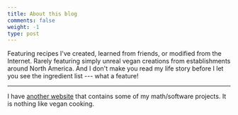 ```yaml
---
title: About this blog
comments: false
weight: -1
type: post
---
```

Featuring recipes I've created, learned from friends, or modified from the 
Internet. Rarely featuring simply unreal vegan creations from establishments 
around North America. And I don't make you read my life story before I let you 
see the ingredient list --- what a feature!

---

I have [another website](http://aaronberk.ca/) that contains some of my 
math/software projects. It is nothing like vegan cooking. 
